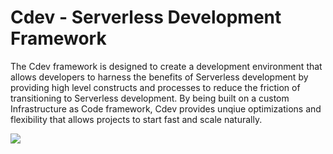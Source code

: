 # Cdev - Serverless Development Framework

The Cdev framework is designed to create a development environment that allows developers to harness the benefits of Serverless development by providing high level constructs and processes to reduce the friction of transitioning to Serverless development. By being built on a custom Infrastructure as Code framework, Cdev provides unqiue optimizations and flexibility that allows projects to start fast and scale naturally. 

[![](https://cdevframework.io/images/github_banner.png)](https://cdevframework.io)


